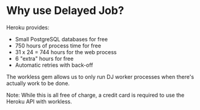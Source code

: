 <!SLIDE>
# Why use Delayed Job?

Heroku provides:

   * Small PostgreSQL databases for free
   * 750 hours of process time for free
   * 31 x 24 = 744 hours for the web process
   * 6 "extra" hours for free
   * Automatic retries with back-off

The workless gem allows us to only run DJ worker processes when there's
actually work to be done.

Note: While this is all free of charge, a credit card is required to use the
Heroku API with workless.
